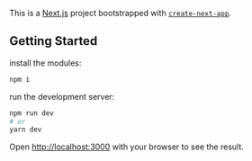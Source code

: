 This is a [Next.js](https://nextjs.org/) project bootstrapped with [`create-next-app`](https://github.com/vercel/next.js/tree/canary/packages/create-next-app).

## Getting Started

install the modules:

```bash
npm i
```

run the development server:

```bash
npm run dev
# or
yarn dev
```

Open [http://localhost:3000](http://localhost:3000) with your browser to see the result.

